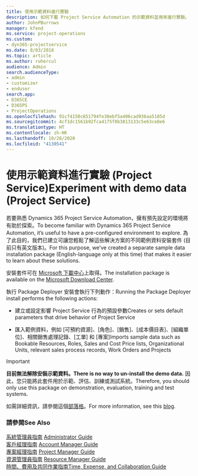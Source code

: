 ```yaml
---
title: 使用示範資料進行實驗
description: 如何下載 Project Service Automation 的示範資料並用來進行實驗。
author: JohnPBurrows
manager: kfend
ms.service: project-operations
ms.custom:
- dyn365-projectservice
ms.date: 8/03/2018
ms.topic: article
ms.author: ruhercul
audience: Admin
search.audienceType:
- admin
- customizer
- enduser
search.app:
- D365CE
- D365PS
- ProjectOperations
ms.openlocfilehash: 91cf4150c651794fe38ebf5a406cad936aa5105d
ms.sourcegitcommit: 4cf1dc1561b92fca4175f0b3813133c5e63ce8e6
ms.translationtype: HT
ms.contentlocale: zh-HK
ms.lasthandoff: 10/28/2020
ms.locfileid: "4130541"
---
```

# <a name="experiment-with-demo-data-project-service"></a><span data-ttu-id="0b06c-103">使用示範資料進行實驗 (Project Service)</span><span class="sxs-lookup"><span data-stu-id="0b06c-103">Experiment with demo data (Project Service)</span></span>

<span data-ttu-id="0b06c-104">若要熟悉 Dynamics 365 Project Service Automation，擁有預先設定的環境將有助於探索。</span><span class="sxs-lookup"><span data-stu-id="0b06c-104">To become familiar with Dynamics 365 Project Service Automation, it’s useful to have a pre-configured environment to explore.</span></span> <span data-ttu-id="0b06c-105">為了此目的，我們已建立可讓您輕鬆了解這些解決方案的不同範例資料安裝套件 (目前只有英文版本)。</span><span class="sxs-lookup"><span data-stu-id="0b06c-105">For this purpose, we’ve created a separate sample data installation package (English-language only at this time) that makes it easier to learn about these solutions.</span></span> 

<span data-ttu-id="0b06c-106">安裝套件可在 [Microsoft 下載中心](https://go.microsoft.com/fwlink/?linkid=859966)上取得。</span><span class="sxs-lookup"><span data-stu-id="0b06c-106">The installation package is available on the [Microsoft Download Center](https://go.microsoft.com/fwlink/?linkid=859966).</span></span>  

<span data-ttu-id="0b06c-107">執行 Package Deployer 安裝會執行下列動作：</span><span class="sxs-lookup"><span data-stu-id="0b06c-107">Running the Package Deployer install performs the following actions:</span></span> 
  
-   <span data-ttu-id="0b06c-108">建立或設定影響 Project Service 行為的預設參數</span><span class="sxs-lookup"><span data-stu-id="0b06c-108">Creates or sets default parameters that drive behavior of Project Service</span></span>  
  
-   <span data-ttu-id="0b06c-109">匯入範例資料，例如 [可預約資源]、[角色]、[銷售]、[成本價目表]、[組織單位]、相關銷售處理記錄、[工單] 和 [專案]</span><span class="sxs-lookup"><span data-stu-id="0b06c-109">Imports sample data such as Bookable Resources, Roles, Sales and Cost Price lists, Organizational Units, relevant sales process records, Work Orders and Projects</span></span>    
  
> [!IMPORTANT]
> <span data-ttu-id="0b06c-110">**目前無法解除安裝示範資料。**</span><span class="sxs-lookup"><span data-stu-id="0b06c-110">**There is no way to un-install the demo data.**</span></span> <span data-ttu-id="0b06c-111">因此，您只能將此套件用於示範、評估、訓練或測試系統。</span><span class="sxs-lookup"><span data-stu-id="0b06c-111">Therefore, you should only use this package on demonstration, evaluation, training and test systems.</span></span>

<span data-ttu-id="0b06c-112">如需詳細資訊，請參閱這個[部落格](https://blogs.msdn.microsoft.com/crm/2017/10/24/microsoft-dynamics-365-for-field-service-and-project-service-automation-sample-data)。</span><span class="sxs-lookup"><span data-stu-id="0b06c-112">For more information, see this [blog](https://blogs.msdn.microsoft.com/crm/2017/10/24/microsoft-dynamics-365-for-field-service-and-project-service-automation-sample-data).</span></span>





  
### <a name="see-also"></a><span data-ttu-id="0b06c-113">請參閱</span><span class="sxs-lookup"><span data-stu-id="0b06c-113">See Also</span></span>  
 <span data-ttu-id="0b06c-114">[系統管理員指南](../psa/admin-guide.md) </span><span class="sxs-lookup"><span data-stu-id="0b06c-114">[Administrator Guide](../psa/admin-guide.md) </span></span>  
 <span data-ttu-id="0b06c-115">[客戶經理指南](../psa/account-manager-guide.md) </span><span class="sxs-lookup"><span data-stu-id="0b06c-115">[Account Manager Guide](../psa/account-manager-guide.md) </span></span>  
 <span data-ttu-id="0b06c-116">[專案經理指南](../psa/project-manager-guide.md) </span><span class="sxs-lookup"><span data-stu-id="0b06c-116">[Project Manager Guide](../psa/project-manager-guide.md) </span></span>  
 <span data-ttu-id="0b06c-117">[資源管理員指南](../psa/resource-manager-guide.md) </span><span class="sxs-lookup"><span data-stu-id="0b06c-117">[Resource Manager Guide](../psa/resource-manager-guide.md) </span></span>  
 [<span data-ttu-id="0b06c-118">時間、費用及共同作業指南</span><span class="sxs-lookup"><span data-stu-id="0b06c-118">Time, Expense, and Collaboration Guide</span></span>](../psa/time-expense-collaboration-guide.md)
